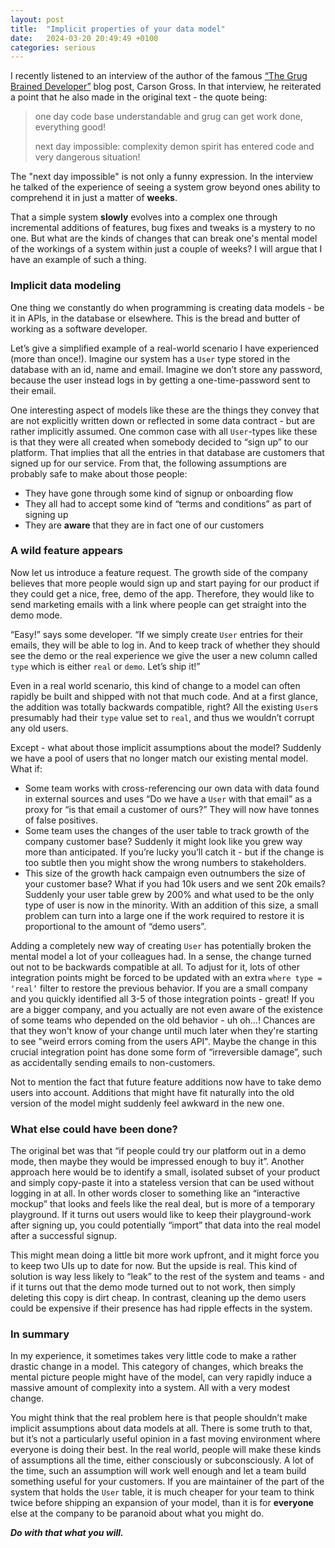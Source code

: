 ```yaml
---
layout: post
title:  "Implicit properties of your data model"
date:   2024-03-20 20:49:49 +0100
categories: serious
---
```

I recently listened to an interview of the author of the famous [“The Grug Brained Developer”](https://grugbrain.dev) blog post, Carson Gross. In that interview, he reiterated a point that he also made in the original text - the quote being:

> one day code base understandable and grug can get work done, everything good!
> 
> next day impossible: complexity demon spirit has entered code and very dangerous situation!

The "next day impossible" is not only a funny expression. In the interview he talked of the experience of seeing a system grow beyond ones ability to comprehend it in just a matter of **weeks**.

That a simple system **slowly** evolves into a complex one through incremental additions of features, bug fixes and tweaks is a mystery to no one. But what are the kinds of changes that can break one's mental model of the workings of a system within just a couple of weeks? I will argue that I have an example of such a thing.

### Implicit data modeling
One thing we constantly do when programming is creating data models - be it in APIs, in the database or elsewhere. This is the bread and butter of working as a software developer.

Let’s give a simplified example of a real-world scenario I have experienced (more than once!). Imagine our system has a `User` type stored in the database with an id, name and email. Imagine we don’t store any password, because the user instead logs in by getting a one-time-password sent to their email.

One interesting aspect of models like these are the things they convey that are not explicitly written down or reflected in some data contract - but are rather implicitly assumed. One common case with all `User`-types like these is that they were all created when somebody decided to “sign up” to our platform. That implies that all the entries in that database are customers that signed up for our service. From that, the following assumptions are probably safe to make about those people:
* They have gone through some kind of signup or onboarding flow
* They all had to accept some kind of “terms and conditions” as part of signing up
* They are **aware** that they are in fact one of our customers


### A wild feature appears
Now let us introduce a feature request. The growth side of the company believes that more people would sign up and start paying for our product if they could get a nice, free, demo of the app. Therefore, they would like to send marketing emails with a link where people can get straight into the demo mode.

“Easy!” says some developer. “If we simply create `User` entries for their emails, they will be able to log in. And to keep track of whether they should see the demo or the real experience we give the user a new column called `type` which is either `real` or `demo`. Let’s ship it!”

Even in a real world scenario, this kind of change to a model can often rapidly be built and shipped with not that much code. And at a first glance, the addition was totally backwards compatible, right? All the existing `User`s presumably had their `type` value set to `real`, and thus we wouldn’t corrupt any old users.

Except - what about those implicit assumptions about the model? Suddenly we have a pool of users that no longer match our existing mental model. What if:
* Some team works with cross-referencing our own data with data found in external sources and uses “Do we have a `User` with that email” as a proxy for “is that email a customer of ours?” They will now have tonnes of false positives.
* Some team uses the changes of the user table to track growth of the company customer base? Suddenly it might look like you grew way more than anticipated. If you’re lucky you’ll catch it - but if the change is too subtle then you might show the wrong numbers to stakeholders.
* This size of the growth hack campaign even outnumbers the size of your customer base? What if you had 10k users and we sent 20k emails? Suddenly your user table grew by 200% and what used to be the only type of user is now in the minority. With an addition of this size, a small problem can turn into a large one if the work required to restore it is proportional to the amount of “demo users”.

Adding a completely new way of creating `User` has potentially broken the mental model a lot of your colleagues had. In a sense, the change turned out not to be backwards compatible at all. To adjust for it, lots of other integration points might be forced to be updated with an extra `where type = ‘real’` filter to restore the previous behavior. If you are a small company and you quickly identified all 3-5 of those integration points - great! If you are a bigger company, and you actually are not even aware of the existence of some teams who depended on the old behavior - uh oh…! Chances are that they won't know of your change until much later when they're starting to see "weird errors coming from the users API". Maybe the change in this crucial integration point has done some form of “irreversible damage”, such as accidentally sending emails to non-customers.

Not to mention the fact that future feature additions now have to take demo users into account. Additions that might have fit naturally into the old version of the model might suddenly feel awkward in the new one.

### What else could have been done?
The original bet was that “if people could try our platform out in a demo mode, then maybe they would be impressed enough to buy it”. Another approach here would be to identify a small, isolated subset of your product and simply copy-paste it into a stateless version that can be used without logging in at all. In other words closer to something like an “interactive mockup” that looks and feels like the real deal, but is more of a temporary playground. If it turns out users would like to keep their playground-work after signing up, you could potentially “import” that data into the real model after a successful signup.

This might mean doing a little bit more work upfront, and it might force you to keep two UIs up to date for now. But the upside is real. This kind of solution is way less likely to “leak” to the rest of the system and teams - and if it turns out that the demo mode turned out to not work, then simply deleting this copy is dirt cheap. In contrast, cleaning up the demo users could be expensive if their presence has had ripple effects in the system.


### In summary
In my experience, it sometimes takes very little code to make a rather drastic change in a model. This category of changes, which breaks the mental picture people might have of the model, can very rapidly induce a massive amount of complexity into a system. All with a very modest change.

You might think that the real problem here is that people shouldn’t make implicit assumptions about data models at all. There is some truth to that, but it’s not a particularly useful opinion in a fast moving environment where everyone is doing their best. In the real world, people will make these kinds of assumptions all the time, either consciously or subconsciously. A lot of the time, such an assumption will work well enough and let a team build something useful for your customers. If you are maintainer of the part of the system that holds the `User` table, it is much cheaper for your team to think twice before shipping an expansion of your model, than it is for **everyone** else at the company to be paranoid about what you might do.

**_Do with that what you will._**
